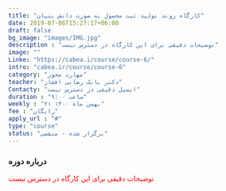 ```yaml
---
title: "کارگاه روند تولید ثبت محصول به صورت دانش بنیان"
date: 2019-07-06T15:27:17+06:00
draft: false
bg_image: "images/IMG.jpg"
description : "توضیحات دقیقی برای این کارگاه در دسترس نیست"
image: ""
Linke: "https://cabea.i/course/course-6/"
intro: "cabea.ir/course/course-6"
category: "مهارت محور"
teacher: "دکتر بابک رضایی افشار"
Contacty: "ایمیل دقیقی در دسترس نیست"
duration : "ساعت ۹:۰۰"
weekly : "۲۱ بهمن ماه ۱۴۰۰"
fee : "رایگان"
apply_url : "#"
type: "course"
status: "برگزار شده - منقضی"
---
```



### درباره دوره

<p style="color: red;">توضیحات دقیقی برای این کارگاه در دسترس نیست
</p>